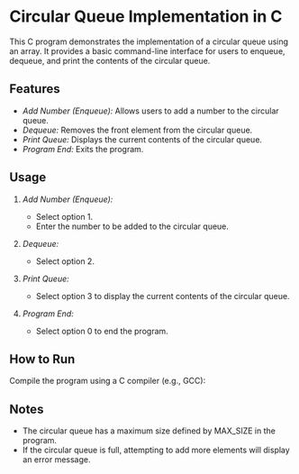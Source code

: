 # Circular Queue Implementation in C

This C program demonstrates the implementation of a circular queue using an array. It provides a basic command-line interface for users to enqueue, dequeue, and print the contents of the circular queue.

## Features

- *Add Number (Enqueue):* Allows users to add a number to the circular queue.
- *Dequeue:* Removes the front element from the circular queue.
- *Print Queue:* Displays the current contents of the circular queue.
- *Program End:* Exits the program.

## Usage

1. *Add Number (Enqueue):*
   - Select option 1.
   - Enter the number to be added to the circular queue.

2. *Dequeue:*
   - Select option 2.

3. *Print Queue:*
   - Select option 3 to display the current contents of the circular queue.

4. *Program End:*
   - Select option 0 to end the program.

## How to Run

Compile the program using a C compiler (e.g., GCC):


## Notes

- The circular queue has a maximum size defined by MAX_SIZE in the program.
- If the circular queue is full, attempting to add more elements will display an error message.
